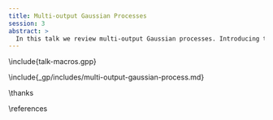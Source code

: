 ```yaml
---
title: Multi-output Gaussian Processes
session: 3
abstract: >
  In this talk we review multi-output Gaussian processes. Introducing them initially through a Kalman filter representation of a GP.
---
```


<!-- To compile -->

\include{talk-macros.gpp}

\include{_gp/includes/multi-output-gaussian-process.md}

\thanks

\references



